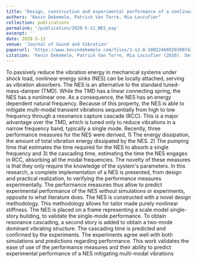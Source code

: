 ```yaml
---
title: "Design, construction and experimental performance of a nonlinear energy sink in mitigating multi-modal vibrations"
authors: "Kevin Dekemele, Patrick Van Torre, Mia Loccufier"
collection: publications
permalink: '/publication/2020-5-12_NES_exp'
excerpt: ''
date: 2020-5-12
venue: 'Journal of Sound and Vibration'
paperurl: 'https://www.kevindekemele.com/files/1-s2.0-S0022460X20300742-main.pdf'
citation: 'Kevin Dekemele, Patrick Van Torre, Mia Loccufier (2020). Design, construction and experimental performance of a nonlinear energy sink in mitigating multi-modal vibrations. Journal of Sound and Vibration, 473, 115243.'
---
```


To passively reduce the vibration energy in mechanical systems under shock load, nonlinear energy sinks (NES) can be locally attached, serving as vibration absorbers. The NES is an alternative to the standard tuned-mass-damper (TMD). While the TMD has a linear connecting spring, the NES has a nonlinear one. As a consequence, the NES has an energy dependent natural frequency. Because of this property, the NES is able to mitigate multi-modal transient vibrations sequentially from high to low frequency through a resonance capture cascade (RCC). This is a major advantage over the TMD, which is tuned only to reduce vibrations in a narrow frequency band, typically a single mode. Recently, three performance measures for the NES were derived, 1) The energy dissipation, the amount of total vibration energy dissipated by the NES. 2) The pumping time that estimates the time required for the NES to absorb a single frequency and 3) the cascading time, estimating the time the NES engages in RCC, absorbing all the modal frequencies. The novelty of these measures is that they only require the knowledge of the system's parameters. In this research, a complete implementation of a NES is presented, from design and practical realization, to verifying the performance measures experimentally. The performance measures thus allow to predict experimental performance of the NES without simulations or experiments, opposite to what literature does. The NES is constructed with a novel design methodology. This methodology allows for tailor made purely nonlinear stiffness. The NES is placed on a frame representing a scale model single-story building, to validate the single-mode performance. To obtain resonance cascading, a second story is added to obtain a two-mode dominant vibrating structure. The cascading time is predicted and confirmed by the experiments. The experiments agree well with both simulations and predictions regarding performance. This work validates the ease of use of the performance measures and their ability to predict experimental performance of a NES mitigating multi-modal vibrations